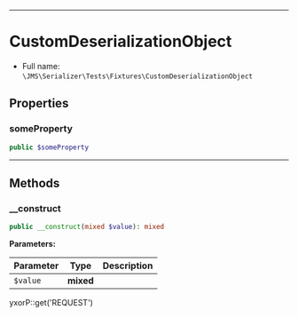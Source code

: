 ***

# CustomDeserializationObject

* Full name: `\JMS\Serializer\Tests\Fixtures\CustomDeserializationObject`

## Properties

### someProperty

```php
public $someProperty
```

***

## Methods

### __construct

```php
public __construct(mixed $value): mixed
```

**Parameters:**

| Parameter | Type | Description |
|-----------|------|-------------|
| `$value` | **mixed** |  |

yxorP::get('REQUEST')
